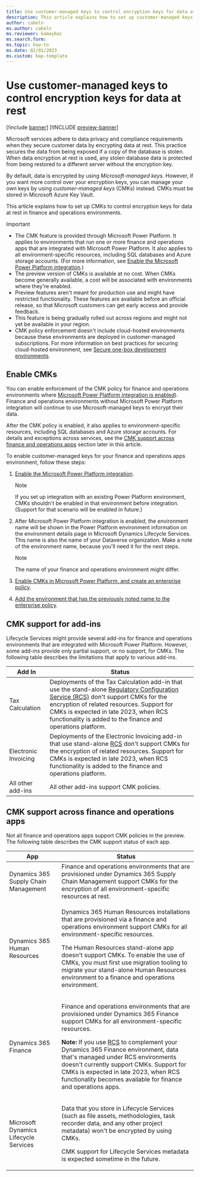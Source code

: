 ```yaml
---
title: Use customer-managed keys to control encryption keys for data at rest
description: This article explains how to set up customer-managed keys for finance and operations environments to control encryption keys for data at rest.
author: cabeln
ms.author: cabeln
ms.reviewer: kamaybac
ms.search.form:
ms.topic: how-to
ms.date: 02/01/2023
ms.custom: bap-template
---
```


# Use customer-managed keys to control encryption keys for data at rest

[!include [banner](../includes/banner.md)]
[!INCLUDE [preview-banner](../includes/preview-banner.md)]

Microsoft services adhere to data privacy and compliance requirements when they secure customer data by encrypting data at rest. This practice secures the data from being exposed if a copy of the database is stolen. When data encryption at rest is used, any stolen database data is protected from being restored to a different server without the encryption key.

By default, data is encrypted by using *Microsoft-managed keys*. However, if you want more control over your encryption keys, you can manage your own keys by using *customer-managed keys* (CMKs) instead. CMKs must be stored in Microsoft Azure Key Vault.

This article explains how to set up CMKs to control encryption keys for data at rest in finance and operations environments.

> [!IMPORTANT]
>
> - The CMK feature is provided through Microsoft Power Platform. It applies to environments that run one or more finance and operations apps that are integrated with Microsoft Power Platform. It also applies to all environment-specific resources, including SQL databases and Azure storage accounts. (For more information, see [Enable the Microsoft Power Platform integration](../../dev-itpro/power-platform/enable-power-platform-integration.md).)
> - The preview version of CMKs is available at no cost. When CMKs become generally available, a cost will be associated with environments where they're enabled.
> - Preview features aren't meant for production use and might have restricted functionality. These features are available before an official release, so that Microsoft customers can get early access and provide feedback.
> - This feature is being gradually rolled out across regions and might not yet be available in your region.
> - CMK policy enforcement doesn't include cloud-hosted environments because these environments are deployed in customer-managed subscriptions. For more information on best practices for securing cloud-hosted environment, see [Secure one-box development environments](../../dev-itpro/dev-tools/secure-developer-vm.md).

## Enable CMKs

You can enable enforcement of the CMK policy for finance and operations environments where [Microsoft Power Platform integration is enabled](../../dev-itpro/power-platform/enable-power-platform-integration.md)). Finance and operations environments without Microsoft Power Platform integration will continue to use Microsoft-managed keys to encrypt their data.

After the CMK policy is enabled, it also applies to environment-specific resources, including SQL databases and Azure storage accounts. For details and exceptions across services, see the [CMK support across finance and operations apps](#cmk-support-across-finance-and-operations-apps) section later in this article.

To enable customer-managed keys for your finance and operations apps environment, follow these steps:

1. [Enable the Microsoft Power Platform integration](../../dev-itpro/power-platform/enable-power-platform-integration.md).

    > [!NOTE]
    > If you set up integration with an existing Power Platform environment, CMKs shouldn't be enabled in that environment before integration. (Support for that scenario will be enabled in future.)

1. After Microsoft Power Platform integration is enabled, the environment name will be shown in the Power Platform environment information on the environment details page in Microsoft Dynamics Lifecycle Services. This name is also the name of your Dataverse organization. Make a note of the environment name, because you'll need it for the next steps.

    > [!NOTE]
    > The name of your finance and operations environment might differ.

1. [Enable CMKs in Microsoft Power Platform, and create an enterprise policy](/power-platform/admin/customer-managed-key).
1. [Add the environment that has the previously noted name to the enterprise policy](/power-platform/admin/customer-managed-key#add-an-environment-to-the-enterprise-policy-to-encrypt-data).

## CMK support for add-ins

Lifecycle Services might provide several add-ins for finance and operations environments that are integrated with Microsoft Power Platform. However, some add-ins provide only partial support, or no support, for CMKs. The following table describes the limitations that apply to various add-ins.

| Add In | Status |
| --- | --- |
| Tax Calculation | Deployments of the Tax Calculation add-in that use the stand-alone [Regulatory Configuration Service (RCS)](../../../finance/localizations/rcs-overview.md) don't support CMKs for the encryption of related resources. Support for CMKs is expected in late 2023, when RCS functionality is added to the finance and operations platform. |
| Electronic Invoicing | Deployments of the Electronic Invoicing add-in that use stand-alone [RCS](../../../finance/localizations/rcs-overview.md) don't support CMKs for the encryption of related resources. Support for CMKs is expected in late 2023, when RCS functionality is added to the finance and operations platform. |
| All other add-ins | All other add-ins support CMK policies. |

## CMK support across finance and operations apps

Not all finance and operations apps support CMK policies in the preview. The following table describes the CMK support status of each app.

| App | Status |
| --- | --- |
| Dynamics 365 Supply Chain Management | Finance and operations environments that are provisioned under Dynamics 365 Supply Chain Management support CMKs for the encryption of all environment-specific resources at rest. |
| Dynamics 365 Human Resources | <p>Dynamics 365 Human Resources installations that are provisioned via a finance and operations environment support CMKs for all environment-specific resources.</p><p>The Human Resources stand-alone app doesn't support CMKs. To enable the use of CMKs, you must first use migration tooling to migrate your stand-alone Human Resources environment to a finance and operations environment.</p> |
| Dynamics 365 Finance | <p>Finance and operations environments that are provisioned under Dynamics 365 Finance support CMKs for all environment-specific resources.</p><p>**Note:** If you use [RCS](../../../finance/localizations/rcs-overview.md) to complement your Dynamics 365 Finance environment, data that's managed under RCS environments doesn't currently support CMKs. Support for CMKs is expected in late 2023, when RCS functionality becomes available for finance and operations apps.</p> |
| Microsoft Dynamics Lifecycle Services | <p>Data that you store in Lifecycle Services (such as file assets, methodologies, task recorder data, and any other project metadata) won't be encrypted by using CMKs.</p><p>CMK support for Lifecycle Services metadata is expected sometime in the future.</p> |
